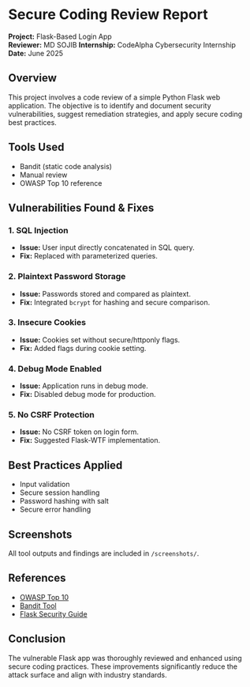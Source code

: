 # Secure Coding Review Report
**Project:** Flask-Based Login App  
**Reviewer:** MD SOJIB
**Internship:** CodeAlpha Cybersecurity Internship  
**Date:** June 2025

## Overview
This project involves a code review of a simple Python Flask web application. The objective is to identify and document security vulnerabilities, suggest remediation strategies, and apply secure coding best practices.

## Tools Used
- Bandit (static code analysis)
- Manual review
- OWASP Top 10 reference

## Vulnerabilities Found & Fixes

### 1. SQL Injection
- **Issue:** User input directly concatenated in SQL query.
- **Fix:** Replaced with parameterized queries.

### 2. Plaintext Password Storage
- **Issue:** Passwords stored and compared as plaintext.
- **Fix:** Integrated `bcrypt` for hashing and secure comparison.

### 3. Insecure Cookies
- **Issue:** Cookies set without secure/httponly flags.
- **Fix:** Added flags during cookie setting.

### 4. Debug Mode Enabled
- **Issue:** Application runs in debug mode.
- **Fix:** Disabled debug mode for production.

### 5. No CSRF Protection
- **Issue:** No CSRF token on login form.
- **Fix:** Suggested Flask-WTF implementation.

## Best Practices Applied
- Input validation
- Secure session handling
- Password hashing with salt
- Secure error handling

## Screenshots
All tool outputs and findings are included in `/screenshots/`.

## References
- [OWASP Top 10](https://owasp.org/www-project-top-ten/)
- [Bandit Tool](https://bandit.readthedocs.io/en/latest/)
- [Flask Security Guide](https://flask.palletsprojects.com/en/2.3.x/security/)

## Conclusion
The vulnerable Flask app was thoroughly reviewed and enhanced using secure coding practices. These improvements significantly reduce the attack surface and align with industry standards.
